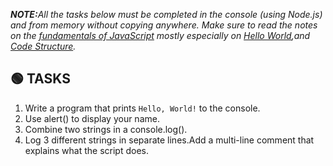<p><i><b>NOTE:</b>All the tasks below must be completed in the console (using Node.js) and from memory without copying anywhere. Make sure to read the notes on the <a href="https://github.com/mercyXp/Programming-Languages/tree/main/JavaScript/0x02_Fundamentals">fundamentals of JavaScript</a> mostly especially on <a href="https://github.com/mercyXp/Programming-Languages/tree/main/JavaScript/0x02_Fundamentals/1.Hello_World">Hello World</a>,and <a href=" https://github.com/mercyXp/Programming-Languages/tree/main/JavaScript/0x02_Fundamentals/2.Code_Structure"> Code Structure</a>.</i></p>

## 🟢 TASKS

1. Write a program that prints `Hello, World!` to the console.
2. Use alert() to display your name.
3. Combine two strings in a console.log().
4. Log 3 different strings in separate lines.Add a multi-line comment that explains what the script does.